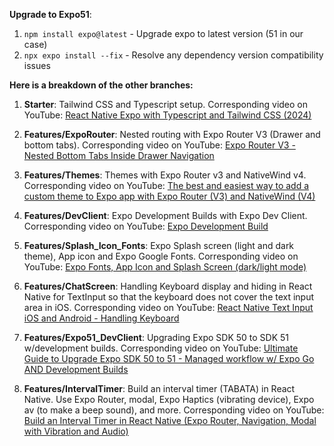 **Upgrade to Expo51**:
1. ```npm install expo@latest``` - Upgrade expo to latest version (51 in our case)
2. ```npx expo install --fix``` - Resolve any dependency version compatibility issues

**Here is a breakdown of the other branches:**

1. **Starter**: Tailwind CSS and Typescript setup. Corresponding video on YouTube: [React Native Expo with Typescript and Tailwind CSS (2024)](https://www.youtube.com/watch?v=9SdmwQPblBI)

2. **Features/ExpoRouter**: Nested routing with Expo Router V3 (Drawer and bottom tabs). Corresponding video on YouTube: [Expo Router V3 - Nested Bottom Tabs Inside Drawer Navigation](https://youtu.be/wOdz4XyMU7c)

3. **Features/Themes**: Themes with Expo Router v3 and NativeWind v4. Corresponding video on YouTube: [The best and easiest way to add a custom theme to Expo app with Expo Router (V3) and NativeWind (V4)](https://youtu.be/O6SYukr2zd0)

4. **Features/DevClient**: Expo Development Builds with Expo Dev Client. Corresponding video on YouTube: [Expo Development Build](https://youtu.be/C04MMx3ucO0)

5. **Features/Splash_Icon_Fonts**: Expo Splash screen (light and dark theme), App icon and Expo Google Fonts. Corresponding video on YouTube: [Expo Fonts, App Icon and Splash Screen (dark/light mode)](https://youtu.be/jEKdBqTclME)

6. **Features/ChatScreen**: Handling Keyboard display and hiding in React Native for TextInput so that the keyboard does not cover the text input area in iOS. Corresponding video on YouTube: [React Native Text Input iOS and Android - Handling Keyboard](https://youtu.be/DuspDGuR58Q)

7. **Features/Expo51_DevClient**: Upgrading Expo SDK 50 to SDK 51 w/development builds. Corresponding video on YouTube: [Ultimate Guide to Upgrade Expo SDK 50 to 51 - Managed workflow w/ Expo Go AND Development Builds](https://youtu.be/2gM8hg9W-J0)

8. **Features/IntervalTimer**: Build an interval timer (TABATA) in React Native. Use Expo Router, modal, Expo Haptics (vibrating device), Expo av (to make a beep sound), and more. Corresponding video on YouTube: [Build an Interval Timer in React Native (Expo Router, Navigation, Modal with Vibration and Audio)](https://youtu.be/ZU51gVaHHKs)
